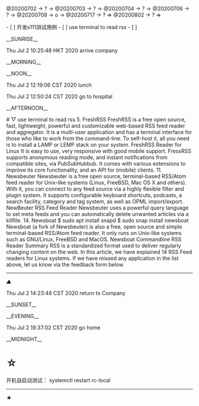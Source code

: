 <link rel="stylesheet"  type="text/css" href="s-activity.css"/>
<p class="todo">@20200702 → ? → @20200703 → ? → @20200704 → ? → @20200706 → ? → @20200709 → o → @20200717 → ? ⇒ @20200802 → ? ⇒ </p>
- [ ] 开发s111测试用例   
- [ ] use terminal to read rss   
- [ ]    

<p class="tb">__SUNRISE__</p>
<p class="ac">Thu Jul  2 10:25:48 HKT 2020 arrive company</p>
<p class="tb">__MORNING__</p>
<p class="tb">__NOON__</p>
<p class="ac">Thu Jul  2 12:19:06 CST 2020 lunch</p>
<p class="ac">Thu Jul  2 12:50:24 CST 2020 go to hospital</p>
<p class="tb">__AFTERNOON__</p>
# ▽ use terminal to read rss  
5. FreshRSS
FreshRSS is a free open source, fast, lightweight, powerful and customizable web-based RSS feed reader and aggregator. It is a multi-user application and has a terminal interface for those who like to work from the command-line. To self-host it, all you need is to install a LAMP or LEMP stack on your system.
FreshRSS Reader for Linux
It is easy to use, very responsive with good mobile support. FressRSS supports anonymous reading mode, and instant notifications from compatible sites, via PubSubHubbub. It comes with various extensions to improve its core functionality, and an API for (mobile) clients.
11. Newsbeuter
Newsbeuter is a free open source, terminal-based RSS/Atom feed reader for Unix-like systems (Linux, FreeBSD, Mac OS X and others). With it, you can connect to any feed source via a highly flexible filter and plugin system. It supports configurable keyboard shortcuts, podcasts, a search facility, category and tag system, as well as OPML import/export.
NewBeuter RSS Feed Reader
Newsbeuter uses a powerful query language to set meta feeds and you can automatically delete unwanted articles via a killfile.
14. Newsboat
$ sudo apt install snapd
$ sudo snap install newsboat
Newsboat (a fork of Newsbeuter) is also a free, open source and simple terminal-based RSS/Atom feed reader. It only runs on Unix-like systems such as GNU/Linux, FreeBSD and MacOS.
Newsboat Commandline RSS Reader
Summary
RSS is a standardized format used to deliver regularly changing content on the web. In this article, we have explained 14 RSS Feed readers for Linux systems. If we have missed any application in the list above, let us know via the feedback form below.

---
_▲_
<p class="ac">Thu Jul  2 14:23:48 CST 2020 return to Company</p>
<p class="tb">__SUNSET__</p>
<p class="tb">__EVENING__</p>
<p class="ac">Thu Jul  2 19:37:02 CST 2020 go home</p>
<p class="tb">__MIDNIGHT__</p>

# ☆   
开机自启动测试： systemctl restart rc-local
 
---
_★_

